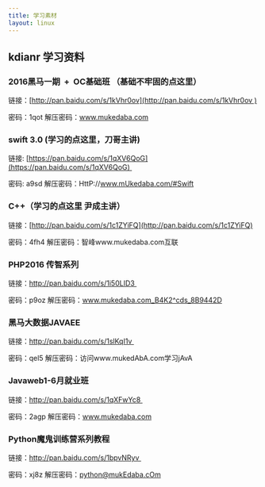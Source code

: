 ```yaml
---
title: 学习素材
layout: linux
---
```


## kdianr 学习资料

### 2016黑马一期  +  OC基础班 （基础不牢固的点这里）

链接：[http://pan.baidu.com/s/1kVhr0ov](http://pan.baidu.com/s/1kVhr0ov )

密码：1qot
解压密码：www.mukedaba.com

### swift 3.0 (学习的点这里，刀哥主讲)

链接: [https://pan.baidu.com/s/1qXV6QoG](https://pan.baidu.com/s/1qXV6QoG) 

密码: a9sd
解压密码：HttP://www.mUkedaba.com/#Swift

### C++（学习的点这里 尹成主讲）

链接：[http://pan.baidu.com/s/1c1ZYiFQ](http://pan.baidu.com/s/1c1ZYiFQ)

密码：4fh4
解压密码：智峰www.mukedaba.com互联

### PHP2016 传智系列

链接：http://pan.baidu.com/s/1i50LID3 

密码：p9oz
解压密码：www.mukedaba.com_B4K2^cds_8B9442D

### 黑马大数据JAVAEE

链接：http://pan.baidu.com/s/1slKqI1v 

密码：qel5
解压密码：访问www.mukedAbA.com学习jAvA

### Javaweb1-6月就业班

链接：http://pan.baidu.com/s/1qXFwYc8 

密码：2agp
解压密码：www.mukedaba.com

### Python魔鬼训练营系列教程

链接：http://pan.baidu.com/s/1bpvNRyv 

密码：xj8z
解压密码：python@mukEdaba.cOm
